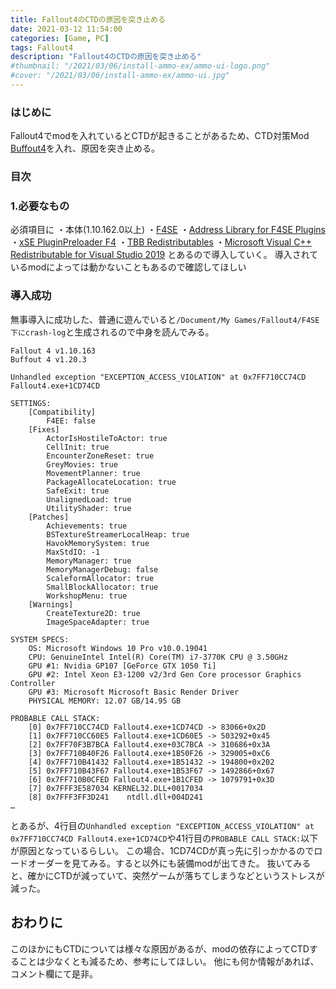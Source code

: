 ```yaml
---
title: Fallout4のCTDの原因を突き止める
date: 2021-03-12 11:54:00
categories: [Game, PC]
tags: Fallout4
description: "Fallout4のCTDの原因を突き止める"
#thumbnail: "/2021/03/06/install-ammo-ex/ammo-ui-logo.png"
#cover: "/2021/03/06/install-ammo-ex/ammo-ui.jpg"
---
```


### はじめに
Fallout4でmodを入れているとCTDが起きることがあるため、CTD対策Mod [Buffout4](https://fallout4.2game.info/detail.php?id=47359)を入れ、原因を突き止める。

### 目次
<!-- toc -->

### 1.必要なもの
必須項目に
・本体(1.10.162.0以上)
・[F4SE](https://f4se.silverlock.org/)
・[Address Library for F4SE Plugins](https://fallout4.2game.info/detail.php?id=47327)
・[xSE PluginPreloader F4](https://fallout4.2game.info/detail.php?id=33946)
・[TBB Redistributables](https://www.nexusmods.com/fallout4/mods/47359)
・[Microsoft Visual C++ Redistributable for Visual Studio 2019](https://fallout4.2game.info/jump.php?https://support.microsoft.com/en-us/help/2977003/the-latest-supported-visual-c-downloads)
とあるので導入していく。
導入されているmodによっては動かないこともあるので確認してほしい
<!-- more -->

### 導入成功
無事導入に成功した、普通に遊んでいると`/Document/My Games/Fallout4/F4SE下にcrash-log`と生成されるので中身を読んでみる。
```log
Fallout 4 v1.10.163
Buffout 4 v1.20.3

Unhandled exception "EXCEPTION_ACCESS_VIOLATION" at 0x7FF710CC74CD Fallout4.exe+1CD74CD

SETTINGS:
	[Compatibility]
		F4EE: false
	[Fixes]
		ActorIsHostileToActor: true
		CellInit: true
		EncounterZoneReset: true
		GreyMovies: true
		MovementPlanner: true
		PackageAllocateLocation: true
		SafeExit: true
		UnalignedLoad: true
		UtilityShader: true
	[Patches]
		Achievements: true
		BSTextureStreamerLocalHeap: true
		HavokMemorySystem: true
		MaxStdIO: -1
		MemoryManager: true
		MemoryManagerDebug: false
		ScaleformAllocator: true
		SmallBlockAllocator: true
		WorkshopMenu: true
	[Warnings]
		CreateTexture2D: true
		ImageSpaceAdapter: true

SYSTEM SPECS:
	OS: Microsoft Windows 10 Pro v10.0.19041
	CPU: GenuineIntel Intel(R) Core(TM) i7-3770K CPU @ 3.50GHz
	GPU #1: Nvidia GP107 [GeForce GTX 1050 Ti]
	GPU #2: Intel Xeon E3-1200 v2/3rd Gen Core processor Graphics Controller
	GPU #3: Microsoft Microsoft Basic Render Driver
	PHYSICAL MEMORY: 12.07 GB/14.95 GB

PROBABLE CALL STACK:
	[0] 0x7FF710CC74CD Fallout4.exe+1CD74CD -> 83066+0x2D
	[1] 0x7FF710CC60E5 Fallout4.exe+1CD60E5 -> 503292+0x45
	[2] 0x7FF70F3B7BCA Fallout4.exe+03C7BCA -> 310686+0x3A
	[3] 0x7FF710B40F26 Fallout4.exe+1B50F26 -> 329005+0xC6
	[4] 0x7FF710B41432 Fallout4.exe+1B51432 -> 194800+0x202
	[5] 0x7FF710B43F67 Fallout4.exe+1B53F67 -> 1492866+0x67
	[6] 0x7FF710B0CFED Fallout4.exe+1B1CFED -> 1079791+0x3D
	[7] 0x7FFF3E587034 KERNEL32.DLL+0017034
	[8] 0x7FFF3FF3D241    ntdll.dll+004D241
…
```
とあるが、4行目の`Unhandled exception "EXCEPTION_ACCESS_VIOLATION" at 0x7FF710CC74CD Fallout4.exe+1CD74CD`や41行目の`PROBABLE CALL STACK:`以下が原因となっているらしい。
この場合、1CD74CDが真っ先に引っかかるのでロードオーダーを見てみる。すると以外にも装備modが出てきた。
抜いてみると、確かにCTDが減っていて、突然ゲームが落ちてしまうなどというストレスが減った。

## おわりに
このほかにもCTDについては様々な原因があるが、modの依存によってCTDすることは少なくとも減るため、参考にしてほしい。
他にも何か情報があれば、コメント欄にて是非。